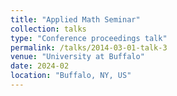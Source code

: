 ```yaml
---
title: "Applied Math Seminar"
collection: talks
type: "Conference proceedings talk"
permalink: /talks/2014-03-01-talk-3
venue: "University at Buffalo"
date: 2024-02
location: "Buffalo, NY, US"
---
```


